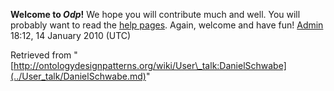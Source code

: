 __Welcome to _Odp_!__ We hope you will contribute much and well. 
You will probably want to read the [help pages](http://ontologydesignpatterns.org/wiki/Help:Contents "Help:Contents"). Again, welcome and have fun! [Admin](../User/ValentinaPresutti.md "User:ValentinaPresutti") 18:12, 14 January 2010 (UTC)





Retrieved from "[http://ontologydesignpatterns.org/wiki/User\_talk:DanielSchwabe](../User_talk/DanielSchwabe.md)"